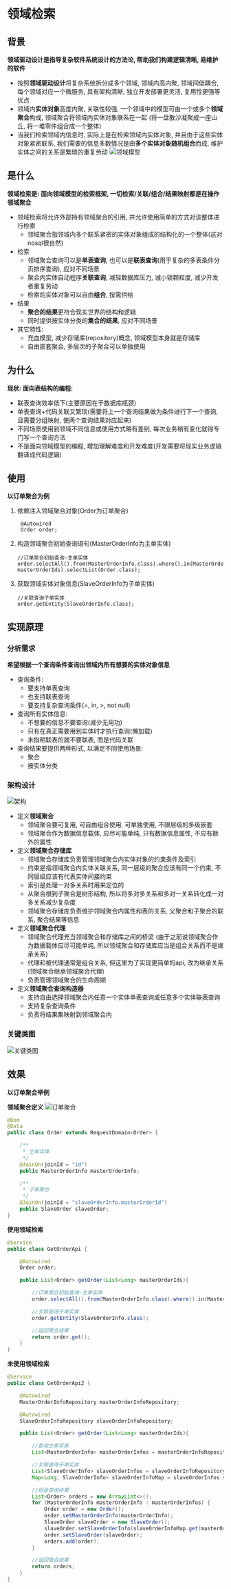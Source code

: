 # 领域检索

## 背景

**领域驱动设计是指导复杂软件系统设计的方法论, 帮助我们构建逻辑清晰, 易维护的软件**

* 按照**领域驱动设计**将复杂系统拆分成多个领域, 领域内高内聚, 领域间低耦合, 每个领域对应一个微服务, 具有架构清晰, 独立开发部署更灵活, 复用性更强等优点
* 领域内**实体对象**高度内聚, 关联性较强, 一个领域中的模型可由一个或多个**领域聚合**构成, 领域聚合将领域内实体对象联系在一起 (将一盘散沙凝聚成一座山丘, 将一堆零件组合成一个整体)
* 当我们检索领域内信息时, 实际上是在检索领域内实体对象, 并且由于这些实体对象紧密联系, 我们需要的信息多数情况是由**多个实体对象随机组合**而成, 维护实体之间的关系是繁琐的重复劳动
![领域模型](source/领域模型.png)

## 是什么

**领域检索是: 面向领域模型的检索框架, 一切检索/关联/组合/结果映射都是在操作领域聚合**

* 领域检索将允许外部持有领域聚合的引用, 并允许使用简单的方式对该整体进行检索
    * 领域聚合指领域内多个联系紧密的实体对象组成的结构化的一个整体(这对nosql很自然)
* 检索
    * 领域聚合查询可以是**单表查询**, 也可以是**联表查询**(用于复杂的多表条件分页排序查询), 应对不同场景
    * 聚合内实体自动程序**关联查询**, 减轻数据库压力, 减小锁颗粒度, 减少开发者重复劳动
    * 检索的实体对象可以自由**组合**, 按需供给
* 结果
    * **聚合的结果**更符合现实世界的结构和逻辑
    * 同时提供按实体分类的**集合的结果**, 应对不同场景
* 其它特性:
    * 充血模型, 减少存储库(repository)概念, 领域模型本身就是存储库
    * 自由嵌套聚合, 多层次的子聚合可以单独使用

## 为什么

**现状: 面向表结构的编程:**

* 联表查询效率低下(主要原因在于数据库瓶颈)
* 单表查询+代码关联又繁琐(需要将上一个查询结果做为条件进行下一个查询, 且需要分组映射, 使两个查询结果对应起来)
* 不同场景使用到领域不同信息或使用方式略有差别, 每次业务稍有变化就得专门写一个查询方法
* 不是面向领域模型的编程, 增加理解难度和开发难度(开发需要将现实业务逻辑翻译成代码逻辑)

## 使用

**以订单聚合为例**

1. 依赖注入领域聚合对象(Order为订单聚合)  
   ```
    @Autowired
    Order order;
   ```
2. 构造领域聚合初始查询语句(MasterOrderInfo为主单实体)
   ```
   //订单聚合初始查询-主单实体
   order.selectAll().from(MasterOrderInfo.class).where().in(MasterOrderInfo::getId, masterOrderIds).selectList(Order.class);  
   ```    
3. 获取领域实体对象信息(SlaveOrderInfo为子单实体)  
    ```
    //关联查询子单实体
    order.getEntity(SlaveOrderInfo.class);
    ```


## 实现原理

### 分析需求

**希望根据一个查询条件查询出领域内所有想要的实体对象信息**

* 查询条件:
    * 要支持单表查询
    * 也支持联表查询
    * 要支持复杂查询条件(=, in, >, not null)
* 查询所有实体信息:
    * 不想要的信息不要查询(减少无用功)
    * 只有在真正需要用到实体时才执行查询(懒加载)
    * 未指明联表的就不要联表, 而是代码关联
* 查询结果要提供两种形式, 以满足不同使用场景:
    * 聚合
    * 按实体分类

### 架构设计

![架构](source/架构.png)

* 定义**领域聚合**
    * 领域聚合要可复用, 可自由组合使用, 可单独使用, 不限层级的多级嵌套
    * 领域聚合作为数据信息载体, 应尽可能单纯, 只有数据信息属性, 不应有额外的属性
* 定义**领域聚合存储库**
    * 领域聚合存储库负责管理领域聚合内实体对象的约束条件及索引
    * 约束是指领域聚合内实体关联关系, 同一层级的聚合应该有同一个约束, 不同层级应该有代表实体间接约束
    * 索引是处理一对多关系时用来定位的
    * 从聚合根到子聚合是树形结构, 所以将多对多关系和多对一关系转化成一对多关系减少复杂度
    * 领域聚合存储库负责维护领域聚合内属性和表的关系, 父聚合和子聚合的联系, 聚合结果等信息
* 定义**领域聚合代理**
    * 领域聚合代理充当领域聚合和存储库之间的桥梁 (由于之前说领域聚合作为数据载体应尽可能单纯, 所以领域聚合和存储库应当是组合关系而不是继承关系)
    * 代理和被代理通常是组合关系, 但这里为了实现更简单的api, 改为继承关系(领域聚合继承领域聚合代理)
    * 负责管理领域聚合的生命周期
* 定义**领域聚合查询构造器**
    * 支持自由选择领域聚合内任意一个实体单表查询或任意多个实体联表查询
    * 支持复杂查询条件
    * 负责将结果集映射到领域聚合内


### 关键类图
![关键类图](source/关键类图.png)

## 效果

**以订单聚合举例**

**领域聚合定义**
![订单聚合](source/订单聚合.png)
```java
@Dom
@Data
public class Order extends RequestDomain<Order> {

    /**
     * 主单实体
     */
    @JoinOn(joinId = "id")
    public MasterOrderInfo masterOrderInfo;

    /**
     * 子单聚合
     */
    @JoinOn(joinId = "slaveOrderInfo.masterOrderId")
    public SlaveOrder slaveOrder;
}
```

**使用领域检索**
```java
@Service
public class GetOrderApi {

    @Autowired
    Order order;

    public List<Order> getOrder(List<Long> masterOrderIds){

        //订单聚合初始查询-主单实体
        order.selectAll().from(MasterOrderInfo.class).where().in(MasterOrderInfo::getId, masterOrderIds).selectList(Order.class);

        //关联查询子单实体
        order.getEntity(SlaveOrderInfo.class);

        //返回聚合结果
        return order.get();
    }
}
```

**未使用领域检索**
```java
@Service
public class GetOrderApi2 {

    @Autowired
    MasterOrderInfoRepository masterOrderInfoRepository;

    @Autowired
    SlaveOrderInfoRepository slaveOrderInfoRepository;

    public List<Order> getOrder(List<Long> masterOrderIds){

        //查询主单实体
        List<MasterOrderInfo> masterOrderInfos = masterOrderInfoRepository.getByIds(masterOrderIds);

        //关联查询子单实体
        List<SlaveOrderInfo> slaveOrderInfos = slaveOrderInfoRepository.getByMasterOrderInfoIds(masterOrderIds);
        Map<Long, SlaveOrderInfo> slaveOrderInfoMap = slaveOrderInfos.stream().collect(Collectors.toMap(SlaveOrderInfo::getMasterOrderId, slaveOrderInfo -> slaveOrderInfo));

        //组装查询结果
        List<Order> orders = new ArrayList<>();
        for (MasterOrderInfo masterOrderInfo : masterOrderInfos) {
            Order order = new Order();
            order.setMasterOrderInfo(masterOrderInfo);
            SlaveOrder slaveOrder = new SlaveOrder();
            slaveOrder.setSlaveOrderInfo(slaveOrderInfoMap.get(masterOrderInfo.getId()));
            order.setSlaveOrder(slaveOrder);
            orders.add(order);
        }

        //返回聚合结果
        return orders;
    }
}
```